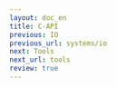```yaml
---
layout: doc_en
title: C-API
previous: IO
previous_url: systems/io
next: Tools
next_url: tools
review: true
---
```

